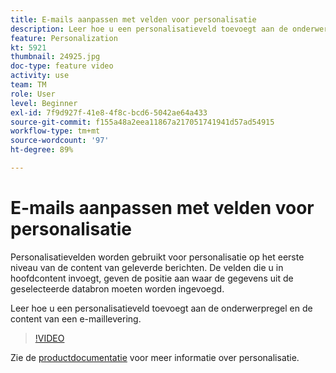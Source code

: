 ```yaml
---
title: E-mails aanpassen met velden voor personalisatie
description: Leer hoe u een personalisatieveld toevoegt aan de onderwerpregel en de content van een e-maillevering.
feature: Personalization
kt: 5921
thumbnail: 24925.jpg
doc-type: feature video
activity: use
team: TM
role: User
level: Beginner
exl-id: 7f9d927f-41e8-4f8c-bcd6-5042ae64a433
source-git-commit: f155a48a2eea11867a217051741941d57ad54915
workflow-type: tm+mt
source-wordcount: '97'
ht-degree: 89%

---
```


# E-mails aanpassen met velden voor personalisatie

Personalisatievelden worden gebruikt voor personalisatie op het eerste niveau van de content van geleverde berichten. De velden die u in hoofdcontent invoegt, geven de positie aan waar de gegevens uit de geselecteerde databron moeten worden ingevoegd.

Leer hoe u een personalisatieveld toevoegt aan de onderwerpregel en de content van een e-maillevering.

>[!VIDEO](https://video.tv.adobe.com/v/24925?quality=12&learn=on)

Zie de [productdocumentatie](https://experienceleague.adobe.com/docs/campaign-classic/using/sending-messages/personalizing-deliveries/about-personalization.html?lang=nl) voor meer informatie over personalisatie.
